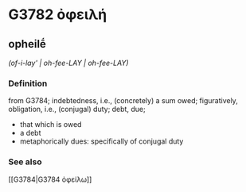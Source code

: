 # G3782 ὀφειλή

## opheilḗ

_(of-i-lay' | oh-fee-LAY | oh-fee-LAY)_

### Definition

from G3784; indebtedness, i.e., (concretely) a sum owed; figuratively, obligation, i.e., (conjugal) duty; debt, due; 

- that which is owed
- a debt
- metaphorically dues: specifically of conjugal duty

### See also

[[G3784|G3784 ὀφείλω]]
